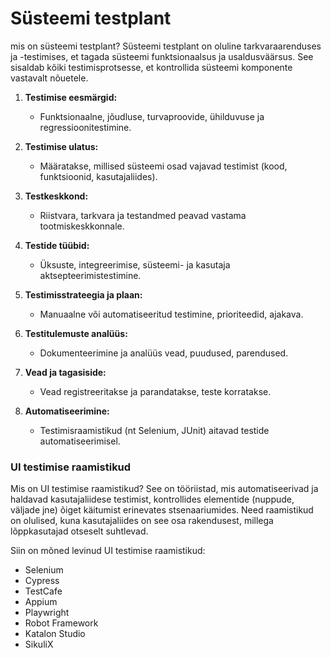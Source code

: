 # Süsteemi testplant


mis on süsteemi testplant? 
Süsteemi testplant on oluline tarkvaraarenduses ja -testimises, et tagada süsteemi funktsionaalsus ja usaldusväärsus. See sisaldab kõiki testimisprotsesse, et kontrollida süsteemi komponente vastavalt nõuetele.

1. **Testimise eesmärgid:**
   - Funktsionaalne, jõudluse, turvaproovide, ühilduvuse ja regressioonitestimine.

2. **Testimise ulatus:** 
   - Määratakse, millised süsteemi osad vajavad testimist (kood, funktsioonid, kasutajaliides).

3. **Testkeskkond:** 
   - Riistvara, tarkvara ja testandmed peavad vastama tootmiskeskkonnale.

4. **Testide tüübid:** 
   - Üksuste, integreerimise, süsteemi- ja kasutaja aktsepteerimistestimine.

5. **Testimisstrateegia ja plaan:** 
   - Manuaalne või automatiseeritud testimine, prioriteedid, ajakava.

6. **Testitulemuste analüüs:** 
   - Dokumenteerimine ja analüüs vead, puudused, parendused.

7. **Vead ja tagasiside:** 
   - Vead registreeritakse ja parandatakse, teste korratakse.

8. **Automatiseerimine:** 
   - Testimisraamistikud (nt Selenium, JUnit) aitavad testide automatiseerimisel.

### UI testimise raamistikud
Mis on UI testimise raamistikud? See on tööriistad, mis automatiseerivad ja haldavad kasutajaliidese testimist, kontrollides elementide (nuppude, väljade jne) õiget käitumist erinevates stsenaariumides. Need raamistikud on olulised, kuna kasutajaliides on see osa rakendusest, millega lõppkasutajad otseselt suhtlevad.

Siin on mõned levinud UI testimise raamistikud:

- Selenium
- Cypress 
- TestCafe 
- Appium 
- Playwright 
- Robot Framework 
- Katalon Studio 
- SikuliX 
